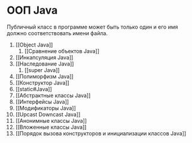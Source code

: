 # ООП Java
Публичный класс в программе может быть только один и его имя должно соответствовать имени файла.
1. [[Object Java]]
	1. [[Сравнение объектов Java]]
2. [[Инкапсуляция Java]]
3. [[Наследование Java]]
	1. [[super Java]]
4. [[Полиморфизм Java]]
5. [[Конструктор Java]]
6. [[static#Java]]
7. [[Абстрактные классы Java]]
8. [[Интерфейсы Java]]
9. [[Модификаторы Java]]
10. [[Upcast Downcast Java]]
11. [[Анонимные классы Java]]
12. [[Вложенные классы Java]]
13. [[Порядок вызова конструкторов и инициализации классов Java]]